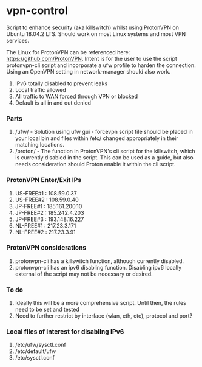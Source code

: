 # vpn-control

Script to enhance security (aka killswitch) whilst using ProtonVPN on Ubuntu 18.04.2 LTS. Should work on most Linux systems and most VPN services.

The Linux for ProtonVPN can be referenced here: https://github.com/ProtonVPN. Intent is for the user to use the script protonvpn-cli script and incorporate a ufw profile to harden the connection. Using an OpenVPN setting in network-manager should also work.
1. IPv6 totally disabled to prevent leaks
2. Local traffic allowed
3. All traffic to WAN forced through VPN or blocked
4. Default is all in and out denied

### Parts
1. /ufw/ - Solution using ufw gui - forcevpn script file should be placed in your local bin and files within /etc/ changed appropriately in their matching locations.
2. /proton/ - The function in ProtonVPN's cli script for the killswitch, which is currently disabled in the script. This can be used as a guide, but also needs consideration should Proton enable it within the cli script.

### ProtonVPN Enter/Exit IPs
1. US-FREE#1 : 108.59.0.37
2. US-FREE#2 : 108.59.0.40
3. JP-FREE#1 : 185.161.200.10
4. JP-FREE#2 : 185.242.4.203
5. JP-FREE#3 : 193.148.16.227
6. NL-FREE#1 : 217.23.3.171
7. NL-FREE#2 : 217.23.3.91

### ProtonVPN considerations
1. protonvpn-cli has a killswitch function, although currently disabled.
2. protonvpn-cli has an ipv6 disabling function. Disabling ipv6 locally external of the script may not be necessary or desired.

### To do
1. Ideally this will be a more comprehensive script. Until then, the rules need to be set and tested
2. Need to further restrict by interface (wlan, eth, etc), protocol and port?

### Local files of interest for disabling IPv6
1. /etc/ufw/sysctl.conf
2. /etc/default/ufw
3. /etc/sysctl.conf
